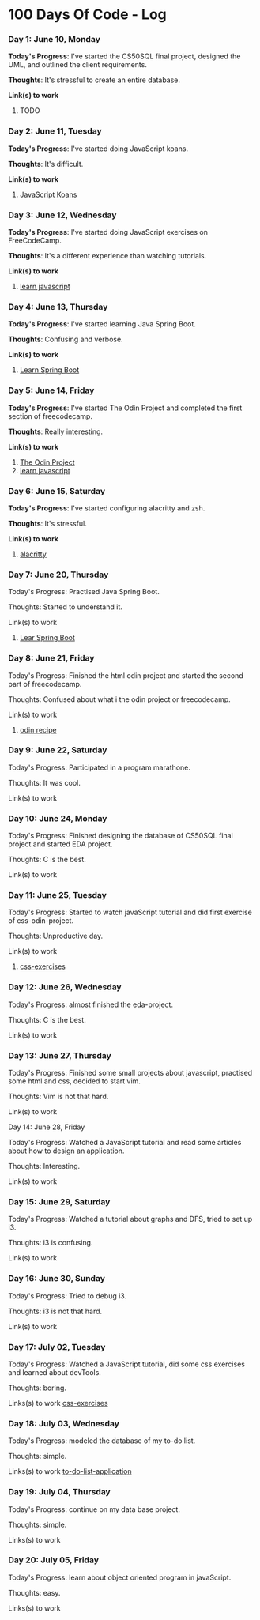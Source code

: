 # 100 Days Of Code - Log

### Day 1: June 10, Monday

**Today's Progress**: I've started the CS50SQL final project, designed the UML, and outlined the client requirements.

**Thoughts**: It's stressful to create an entire database.

**Link(s) to work**
1. TODO

### Day 2: June 11, Tuesday

**Today's Progress**: I've started doing JavaScript koans.

**Thoughts**: It's difficult.

**Link(s) to work**
1. [JavaScript Koans](https://github.com/mrdavidlaing/javascript-koans/tree/master)

### Day 3: June 12, Wednesday

**Today's Progress**: I've started doing JavaScript exercises on FreeCodeCamp.

**Thoughts**: It's a different experience than watching tutorials.

**Link(s) to work**
1. [learn javascript](https://www.freecodecamp.org/learn/javascript-algorithms-and-data-structures-v8/)

### Day 4: June 13, Thursday

**Today's Progress**: I've started learning Java Spring Boot.

**Thoughts**: Confusing and verbose.

**Link(s) to work**
1. [Learn Spring Boot](https://dio.me/)

### Day 5: June 14, Friday

**Today's Progress**: I've started The Odin Project and completed the first section of freecodecamp.

**Thoughts**: Really interesting.

**Link(s) to work**
1. [The Odin Project](https://www.theodinproject.com/)
2. [learn javascript](https://www.freecodecamp.org/learn/javascript-algorithms-and-data-structures-v8/)

### Day 6: June 15, Saturday 

**Today's Progress**: I've started configuring alacritty and zsh.

**Thoughts**: It's stressful.

**Link(s) to work**
1. [alacritty](https://alacritty.org)

### Day 7: June 20, Thursday 

Today's Progress: Practised Java Spring Boot.

Thoughts: Started to understand it.

Link(s) to work
1. [Lear Spring Boot](https://dio.me/)

### Day 8: June 21, Friday

Today's Progress: Finished the html odin project and started the second part of freecodecamp.

Thoughts: Confused about what i the odin project or freecodecamp.

Link(s) to work
1. [odin recipe](https://github.com/gcxz7/odin-recipes) 

### Day 9: June 22, Saturday

Today's Progress: Participated in a program marathone.

Thoughts: It was cool.

Link(s) to work

### Day 10: June 24, Monday

Today's Progress: Finished designing the database of CS50SQL final project and started EDA project.

Thoughts: C is the best.

Link(s) to work

### Day 11: June 25, Tuesday

Today's Progress: Started to watch javaScript tutorial and did first exercise of css-odin-project.

Thoughts: Unproductive day.

Link(s) to work 

1. [css-exercises](https://github.com/gcxz7/css-exercises)

### Day 12: June 26, Wednesday 

Today's Progress: almost finished the eda-project.

Thoughts: C is the best.

Link(s) to work

### Day 13: June 27, Thursday 

Today's Progress: Finished some small projects about javascript, practised some html and css, decided to start vim.

Thoughts: Vim is not that hard.

Link(s) to work 

Day 14: June 28, Friday

Today's Progress: Watched a JavaScript tutorial and read some articles about how to design an application.

Thoughts: Interesting.

Link(s) to work
### Day 15: June 29, Saturday

Today's Progress: Watched a tutorial about graphs and DFS, tried to set up i3.

Thoughts: i3 is confusing.

Link(s) to work

### Day 16: June 30, Sunday

Today's Progress: Tried to debug i3.

Thoughts: i3 is not that hard.

Link(s) to work

### Day 17: July 02, Tuesday

Today's Progress: Watched a JavaScript tutorial, did some css exercises and learned about devTools.

Thoughts: boring.

Links(s) to work
[css-exercises](https://github.com/gcxz7/css-exercises)

### Day 18: July 03, Wednesday

Today's Progress: modeled the database of my to-do list.

Thoughts: simple.

Links(s) to work 
[to-do-list-application](github.com/gcxz7/to-do-list-application)

### Day 19: July 04, Thursday

Today's Progress: continue on my data base project.

Thoughts: simple.

Links(s) to work  

### Day 20: July 05, Friday

Today's Progress: learn about object oriented program in javaScript.

Thoughts: easy.

Links(s) to work

